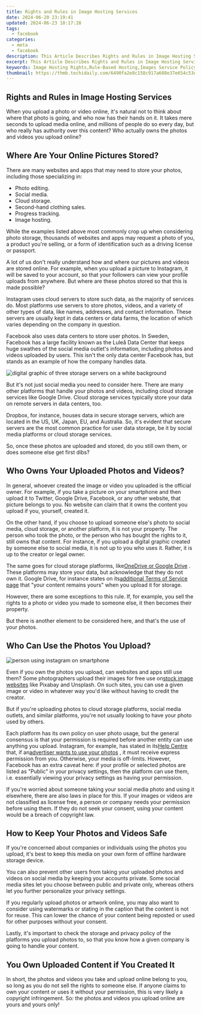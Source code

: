 ```yaml
---
title: Rights and Rules in Image Hosting Services
date: 2024-06-20 23:19:41
updated: 2024-06-23 10:17:28
tags:
  - facebook
categories:
  - meta
  - facebook
description: This Article Describes Rights and Rules in Image Hosting Services
excerpt: This Article Describes Rights and Rules in Image Hosting Services
keywords: Image Hosting Rights,Rule-Based Hosting,Images Service Policy,Hosted Image Guidelines,User Image Rules,IPR in Image Hosts,Hosting Services Regulation
thumbnail: https://thmb.techidaily.com/6490fa2e8c158c917a608e37e654c53e5a410f7e37ed3b9237ae0e8dd67dcf2f.jpg
---
```


## Rights and Rules in Image Hosting Services

 When you upload a photo or video online, it's natural not to think about where that photo is going, and who now has their hands on it. It takes mere seconds to upload media online, and millions of people do so every day, but who really has authority over this content? Who actually owns the photos and videos you upload online?

## Where Are Your Online Pictures Stored?

 There are many websites and apps that may need to store your photos, including those specializing in:

* Photo editing.
* Social media.
* Cloud storage.
* Second-hand clothing sales.
* Progress tracking.
* Image hosting.

 While the examples listed above most commonly crop up when considering photo storage, thousands of websites and apps may request a photo of you, a product you're selling, or a form of identification such as a driving license or passport.

 A lot of us don't really understand how and where our pictures and videos are stored online. For example, when you upload a picture to Instagram, it will be saved to your account, so that your followers can view your profile uploads from anywhere. But where are these photos stored so that this is made possible?

 Instagram uses cloud servers to store such data, as the majority of services do. Most platforms use servers to store photos, videos, and a variety of other types of data, like names, addresses, and contact information. These servers are usually kept in data centers or data farms, the location of which varies depending on the company in question.

 Facebook also uses data centers to store user photos. In Sweden, Facebook has a large facility known as the Luleå Data Center that keeps huge swathes of the social media outlet's information, including photos and videos uploaded by users. This isn't the only data center Facebook has, but stands as an example of how the company handles data.

![digital graphic of three storage servers on a white background](https://static1.makeuseofimages.com/wordpress/wp-content/uploads/2023/05/data-hardware-1.jpg)

 But it's not just social media you need to consider here. There are many other platforms that handle your photos and videos, including cloud storage services like Google Drive. Cloud storage services typically store your data on remote servers in data centers, too.

 Dropbox, for instance, houses data in secure storage servers, which are located in the US, UK, Japan, EU, and Australia. So, it's evident that secure servers are the most common practice for user data storage, be it by social media platforms or cloud storage services.

 So, once these photos are uploaded and stored, do you still own them, or does someone else get first dibs?

## Who Owns Your Uploaded Photos and Videos?

 In general, whoever created the image or video you uploaded is the official owner. For example, if you take a picture on your smartphone and then upload it to Twitter, Google Drive, Facebook, or any other website, that picture belongs to you. No website can claim that it owns the content you upload if you, yourself, created it.

 On the other hand, if you choose to upload someone else's photo to social media, cloud storage, or another platform, it is not your property. The person who took the photo, or the person who has bought the rights to it, still owns that content. For instance, if you upload a digital graphic created by someone else to social media, it is not up to you who uses it. Rather, it is up to the creator or legal owner.

 The same goes for cloud storage platforms, like[OneDrive or Google Drive](https://www.makeuseof.com/google-drive-vs-onedrive-android-best-cloud-storage-app/) . These platforms may store your data, but acknowledge that they do not own it. Google Drive, for instance states on its[additional Terms of Service page](https://www.google.com/drive/terms-of-service/) that "your content remains yours" when you upload it for storage.

 However, there are some exceptions to this rule. If, for example, you sell the rights to a photo or video you made to someone else, it then becomes their property.

 But there is another element to be considered here, and that's the use of your photos.

## Who Can Use the Photos You Upload?

![person using instagram on smartphone](https://static1.makeuseofimages.com/wordpress/wp-content/uploads/2023/05/instagram-phone-1.jpg)

 Even if you own the photos you upload, can websites and apps still use them? Some photographers upload their images for free use on[stock image websites](https://www.makeuseof.com/tag/free-stock-image-sites/) like Pixabay and Unsplash. On such sites, you can use a given image or video in whatever way you'd like without having to credit the creator.

 But if you're uploading photos to cloud storage platforms, social media outlets, and similar platforms, you're not usually looking to have your photo used by others.

 Each platform has its own policy on user photo usage, but the general consensus is that your permission is required before another entity can use anything you upload. Instagram, for example, has stated in its[Help Centre](https://help.instagram.com/206875879493855) that, if an[advertiser wants to use your photos](https://www.makeuseof.com/i-saw-my-picture-in-an-ad-now-what/) , it must receive express permission from you. Otherwise, your media is off-limits. However, Facebook has an extra caveat here: if your profile or selected photos are listed as "Public" in your privacy settings, then the platform can use them, i.e. essentially viewing your privacy settings as having your permission.

 If you're worried about someone taking your social media photo and using it elsewhere, there are also laws in place for this. If your images or videos are not classified as license free, a person or company needs your permission before using them. If they do not seek your consent, using your content would be a breach of copyright law.

## How to Keep Your Photos and Videos Safe

 If you're concerned about companies or individuals using the photos you upload, it's best to keep this media on your own form of offline hardware storage device.

 You can also prevent other users from taking your uploaded photos and videos on social media by keeping your accounts private. Some social media sites let you choose between public and private only, whereas others let you further personalize your privacy settings.

 If you regularly upload photos or artwork online, you may also want to consider using watermarks or stating in the caption that the content is not for reuse. This can lower the chance of your content being reposted or used for other purposes without your consent.

 Lastly, it's important to check the storage and privacy policy of the platforms you upload photos to, so that you know how a given company is going to handle your content.

## You Own Uploaded Content if You Created It

 In short, the photos and videos you take and upload online belong to you, so long as you do not sell the rights to someone else. If anyone claims to own your content or uses it without your permission, this is very likely a copyright infringement. So: the photos and videos you upload online are yours and yours only!


<ins class="adsbygoogle"
     style="display:block"
     data-ad-format="autorelaxed"
     data-ad-client="ca-pub-7571918770474297"
     data-ad-slot="1223367746"></ins>



<ins class="adsbygoogle"
     style="display:block"
     data-ad-client="ca-pub-7571918770474297"
     data-ad-slot="8358498916"
     data-ad-format="auto"
     data-full-width-responsive="true"></ins>
